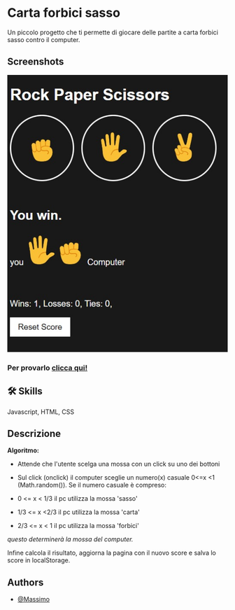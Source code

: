 
# Carta forbici sasso

Un piccolo progetto che ti permette di giocare delle partite a carta forbici sasso contro il computer.


## Screenshots

![App Screenshot](assets/rock-paper-scissors-screenshot.jpeg)

### Per provarlo [clicca qui!](https://mrmax01.github.io/rock-paper-scissors/)
## 🛠 Skills
Javascript, HTML, CSS


## Descrizione
**Algoritmo:**
- Attende che l'utente scelga una mossa con un click su uno dei bottoni

- Sul click (onclick) il computer sceglie un numero(x) casuale 0<=x <1 (Math.random()).
Se il numero casuale è compreso:
- 0 <= x < 1/3 il pc utilizza la mossa 'sasso'
- 1/3 <= x <2/3 il pc utilizza la mossa 'carta'
- 2/3 <= x < 1 il pc utilizza la mossa 'forbici'<br>

*questo determinerà la mossa del computer.*

Infine calcola il risultato, aggiorna la pagina con il nuovo score e salva lo score in localStorage.
## Authors

- [@Massimo](https://www.github.com/MrMax01)

